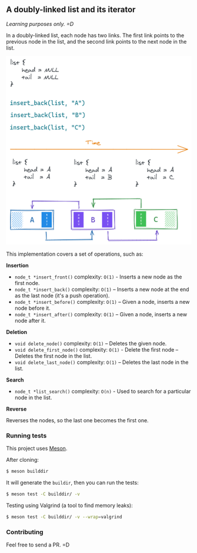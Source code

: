 ## A doubly-linked list and its iterator

*Learning purposes only. =D*

In a doubly-linked list, each node has two links. The first link points to the previous node in the list, and the second link points to the next node in the list. 

<p align="center">
    <img src="resources/diagram.png?raw=true" alt="Diagram">
</p>

This implementation covers a set of operations, such as:

**Insertion**

- `node_t *insert_front()` complexity: `O(1)` - Inserts a new node as the first node.
- `node_t *insert_back()` complexity: `O(1)` – Inserts a new node at the end as the last node (it's a push operation).
- `node_t *insert_before()` complexity: `O(1)` – Given a node, inserts a new node before it.
- `node_t *insert_after()` complexity: `O(1)` – Given a node, inserts a new node after it.

**Deletion**

- `void delete_node()` complexity: `O(1)` – Deletes the given node.
- `void delete_first_node()` complexity: `O(1)` - Delete the first node – Deletes the first node in the list.
- `void delete_last_node()` complexity: `O(1)` – Deletes the last node in the list.

**Search**

 - `node_t *list_search()` complexity: `O(n)` - Used to search for a particular node in the list.

**Reverse**

Reverses the nodes, so the last one becomes the first one.

### Running tests

This project uses [Meson](https://mesonbuild.com/Quick-guide.html).

After cloning:

```bash
$ meson builddir
```

It will generate the `buildir`, then you can run the tests:

```bash
$ meson test -C builddir/ -v 
```

Testing using Valgrind (a tool to find memory leaks):

```bash
$ meson test -C builddir/ -v --wrap=valgrind
```

### Contributing

Feel free to send a PR. =D
